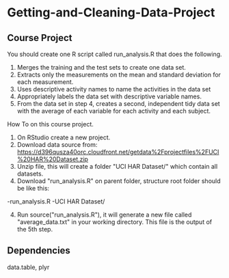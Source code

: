 # Getting-and-Cleaning-Data-Project

## Course Project

You should create one R script called run_analysis.R that does the following. 

1. Merges the training and the test sets to create one data set.
2. Extracts only the measurements on the mean and standard deviation for each measurement. 
3. Uses descriptive activity names to name the activities in the data set
4. Appropriately labels the data set with descriptive variable names. 
5. From the data set in step 4, creates a second, independent tidy data set with the average of each variable for each activity and each subject.

How To on this course project.

1. On RStudio create a new project.
2. Download data source from: https://d396qusza40orc.cloudfront.net/getdata%2Fprojectfiles%2FUCI%20HAR%20Dataset.zip
2. Unzip file, this will create a folder "UCI HAR Dataset/" which contain all datasets.
3. Download "run_analysis.R" on parent folder, structure root folder should be like this:

  -run_analysis.R
  -UCI HAR Dataset/
  

4. Run source("run_analysis.R"), it will generate a new file called "average_data.txt" in your working directory. This file
is the output of the 5th step.

## Dependencies
data.table, plyr
